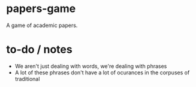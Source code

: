 # papers-game
A game of academic papers.

# to-do / notes
- We aren't just dealing with words, we're dealing with phrases
- A lot of these phrases don't have a lot of ocurances in the corpuses of traditional